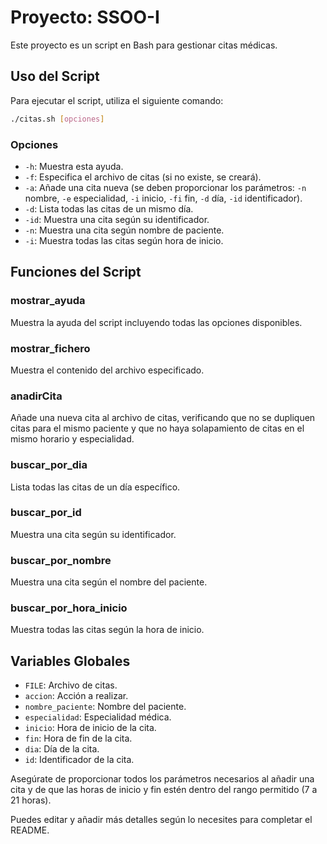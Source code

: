 # Proyecto: SSOO-I

Este proyecto es un script en Bash para gestionar citas médicas.

## Uso del Script

Para ejecutar el script, utiliza el siguiente comando:

```bash
./citas.sh [opciones]
```

### Opciones

- `-h`: Muestra esta ayuda.
- `-f`: Especifica el archivo de citas (si no existe, se creará).
- `-a`: Añade una cita nueva (se deben proporcionar los parámetros: `-n` nombre, `-e` especialidad, `-i` inicio, `-fi` fin, `-d` día, `-id` identificador).
- `-d`: Lista todas las citas de un mismo día.
- `-id`: Muestra una cita según su identificador.
- `-n`: Muestra una cita según nombre de paciente.
- `-i`: Muestra todas las citas según hora de inicio.

## Funciones del Script

### mostrar_ayuda

Muestra la ayuda del script incluyendo todas las opciones disponibles.

### mostrar_fichero

Muestra el contenido del archivo especificado.

### anadirCita

Añade una nueva cita al archivo de citas, verificando que no se dupliquen citas para el mismo paciente y que no haya solapamiento de citas en el mismo horario y especialidad.

### buscar_por_dia

Lista todas las citas de un día específico.

### buscar_por_id

Muestra una cita según su identificador.

### buscar_por_nombre

Muestra una cita según el nombre del paciente.

### buscar_por_hora_inicio

Muestra todas las citas según la hora de inicio.

## Variables Globales

- `FILE`: Archivo de citas.
- `accion`: Acción a realizar.
- `nombre_paciente`: Nombre del paciente.
- `especialidad`: Especialidad médica.
- `inicio`: Hora de inicio de la cita.
- `fin`: Hora de fin de la cita.
- `dia`: Día de la cita.
- `id`: Identificador de la cita.

Asegúrate de proporcionar todos los parámetros necesarios al añadir una cita y de que las horas de inicio y fin estén dentro del rango permitido (7 a 21 horas).

Puedes editar y añadir más detalles según lo necesites para completar el README.
